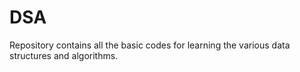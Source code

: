 # DSA

Repository contains all the basic codes for learning the various data structures and algorithms. 
